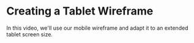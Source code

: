 # Creating a Tablet Wireframe
In this video, we'll use our mobile wireframe and adapt it to an extended tablet screen size.
